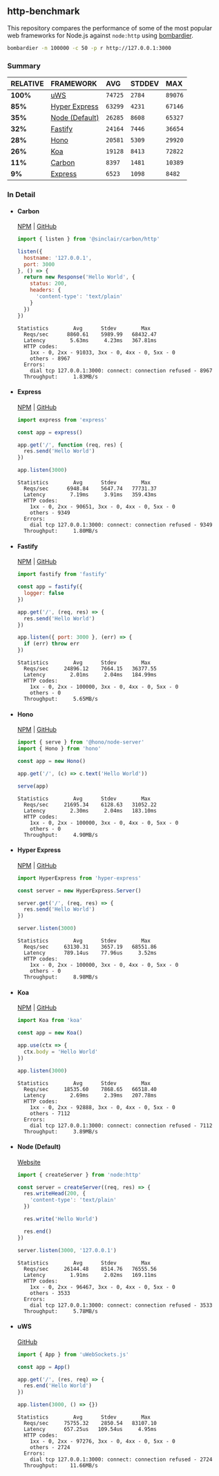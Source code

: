 ## http-benchmark

This repository compares the performance of some of the most popular web frameworks for Node.js against `node:http` using [bombardier](https://github.com/codesenberg/bombardier).

```bash
bombardier -n 100000 -c 50 -p r http://127.0.0.1:3000
```

### Summary

| RELATIVE | FRAMEWORK | AVG | STDDEV | MAX |
| :--- | :--- | :--- | :--- | :--- |
| **100%** | [uWS](#uws) | `74725` | `2784` | `89076` |
| **85%** | [Hyper Express](#hyper-express) | `63299` | `4231` | `67146` |
| **35%** | [Node (Default)](#node-default) | `26285` | `8608` | `65327` |
| **32%** | [Fastify](#fastify) | `24164` | `7446` | `36654` |
| **28%** | [Hono](#hono) | `20581` | `5309` | `29920` |
| **26%** | [Koa](#koa) | `19128` | `8413` | `72822` |
| **11%** | [Carbon](#carbon) | `8397` | `1481` | `10389` |
| **9%** | [Express](#express) | `6523` | `1098` | `8482` |


### In Detail

- #### Carbon
  [NPM](https://npmjs.com/@sinclair/carbon) | [GitHub](https://github.com/sinclairzx81/carbon)
  ```js
  import { listen } from '@sinclair/carbon/http'

  listen({
    hostname: '127.0.0.1',
    port: 3000
  }, () => {
    return new Response('Hello World', {
      status: 200,
      headers: {
        'content-type': 'text/plain'
      }
    })
  })
  ```

  ```
  Statistics        Avg      Stdev        Max
    Reqs/sec      8860.61    5989.99   68432.47
    Latency        5.63ms     4.23ms   367.81ms
    HTTP codes:
      1xx - 0, 2xx - 91033, 3xx - 0, 4xx - 0, 5xx - 0
      others - 8967
    Errors:
      dial tcp 127.0.0.1:3000: connect: connection refused - 8967
    Throughput:     1.83MB/s
  ```

- #### Express
  [NPM](https://npmjs.com/express) | [GitHub](https://github.com/expressjs/express)
  ```js
  import express from 'express'

  const app = express()

  app.get('/', function (req, res) {
    res.send('Hello World')
  })

  app.listen(3000)
  ```

  ```
  Statistics        Avg      Stdev        Max
    Reqs/sec      6948.84    5647.74   77731.37
    Latency        7.19ms     3.91ms   359.43ms
    HTTP codes:
      1xx - 0, 2xx - 90651, 3xx - 0, 4xx - 0, 5xx - 0
      others - 9349
    Errors:
      dial tcp 127.0.0.1:3000: connect: connection refused - 9349
    Throughput:     1.80MB/s
  ```

- #### Fastify
  [NPM](https://npmjs.com/fastify) | [GitHub](https://github.com/fastify/fastify)
  ```js
  import fastify from 'fastify'

  const app = fastify({
    logger: false
  })

  app.get('/', (req, res) => {
    res.send('Hello World')
  })

  app.listen({ port: 3000 }, (err) => {
    if (err) throw err
  })
  ```

  ```
  Statistics        Avg      Stdev        Max
    Reqs/sec     24896.12    7664.15   36377.55
    Latency        2.01ms     2.04ms   184.99ms
    HTTP codes:
      1xx - 0, 2xx - 100000, 3xx - 0, 4xx - 0, 5xx - 0
      others - 0
    Throughput:     5.65MB/s
  ```

- #### Hono
  [NPM](https://npmjs.com/hono) | [GitHub](https://github.com/honojs/hono)
  ```js
  import { serve } from '@hono/node-server'
  import { Hono } from 'hono'

  const app = new Hono()

  app.get('/', (c) => c.text('Hello World'))

  serve(app)
  ```

  ```
  Statistics        Avg      Stdev        Max
    Reqs/sec     21695.34    6128.63   31052.22
    Latency        2.30ms     2.04ms   183.10ms
    HTTP codes:
      1xx - 0, 2xx - 100000, 3xx - 0, 4xx - 0, 5xx - 0
      others - 0
    Throughput:     4.90MB/s
  ```

- #### Hyper Express
  [NPM](https://npmjs.com/hyper-express) | [GitHub](https://github.com/kartikk221/hyper-express)
  ```js
  import HyperExpress from 'hyper-express'

  const server = new HyperExpress.Server()

  server.get('/', (req, res) => {
    res.send('Hello World')
  })

  server.listen(3000)
  ```

  ```
  Statistics        Avg      Stdev        Max
    Reqs/sec     63130.31    3657.19   68551.86
    Latency      789.14us    77.96us     3.52ms
    HTTP codes:
      1xx - 0, 2xx - 100000, 3xx - 0, 4xx - 0, 5xx - 0
      others - 0
    Throughput:     8.98MB/s
  ```

- #### Koa
  [NPM](https://npmjs.com/koa) | [GitHub](https://github.com/koajs/koa)
  ```js
  import Koa from 'koa'

  const app = new Koa()

  app.use(ctx => {
    ctx.body = 'Hello World'
  })

  app.listen(3000)
  ```

  ```
  Statistics        Avg      Stdev        Max
    Reqs/sec     18535.60    7868.65   66518.40
    Latency        2.69ms     2.39ms   207.78ms
    HTTP codes:
      1xx - 0, 2xx - 92888, 3xx - 0, 4xx - 0, 5xx - 0
      others - 7112
    Errors:
      dial tcp 127.0.0.1:3000: connect: connection refused - 7112
    Throughput:     3.89MB/s
  ```

- #### Node (Default)
  [Website](https://nodejs.org/api/http.html)
  ```js
  import { createServer } from 'node:http'

  const server = createServer((req, res) => {
    res.writeHead(200, {
      'content-type': 'text/plain'
    })

    res.write('Hello World')

    res.end()
  })

  server.listen(3000, '127.0.0.1')
  ```

  ```
  Statistics        Avg      Stdev        Max
    Reqs/sec     26144.48    8514.76   76555.56
    Latency        1.91ms     2.02ms   169.11ms
    HTTP codes:
      1xx - 0, 2xx - 96467, 3xx - 0, 4xx - 0, 5xx - 0
      others - 3533
    Errors:
      dial tcp 127.0.0.1:3000: connect: connection refused - 3533
    Throughput:     5.78MB/s
  ```

- #### uWS
  [GitHub](https://github.com/uNetworking/uWebSockets.js)
  ```js
  import { App } from 'uWebSockets.js'

  const app = App()

  app.get('/', (res, req) => {
    res.end('Hello World')
  })

  app.listen(3000, () => {})
  ```

  ```
  Statistics        Avg      Stdev        Max
    Reqs/sec     75755.32    2850.54   83107.10
    Latency      657.25us   109.54us     4.95ms
    HTTP codes:
      1xx - 0, 2xx - 97276, 3xx - 0, 4xx - 0, 5xx - 0
      others - 2724
    Errors:
      dial tcp 127.0.0.1:3000: connect: connection refused - 2724
    Throughput:    11.66MB/s
  ```



